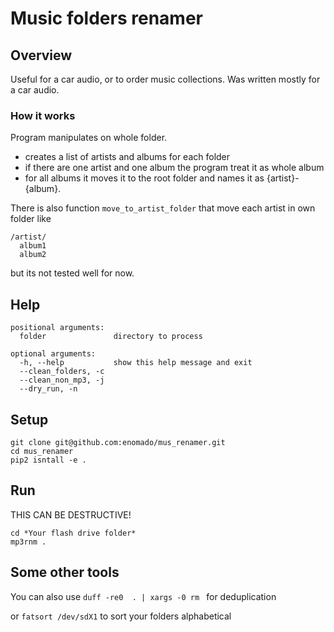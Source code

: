 # Music folders renamer

## Overview
Useful for a car audio, or to order music collections.
Was written mostly for a car audio.

### How it works
Program manipulates on whole folder.
* creates a list of artists and albums for each folder
* if there are one artist and one album the program treat it as whole album
* for all albums it moves it to the root folder and names it as {artist}-{album}.

There is also function ```move_to_artist_folder``` that move each artist in own folder like
```
/artist/
  album1
  album2
```
 but its not tested well for now.

## Help
```
positional arguments:
  folder               directory to process

optional arguments:
  -h, --help           show this help message and exit
  --clean_folders, -c
  --clean_non_mp3, -j
  --dry_run, -n
```

## Setup
```
git clone git@github.com:enomado/mus_renamer.git 
cd mus_renamer 
pip2 isntall -e .
```

## Run
THIS CAN BE DESTRUCTIVE!
```
cd *Your flash drive folder*
mp3rnm .
```

## Some other tools
You can also use 
```duff -re0  . | xargs -0 rm ```
for deduplication

or ```fatsort /dev/sdX1```
to sort your folders alphabetical

